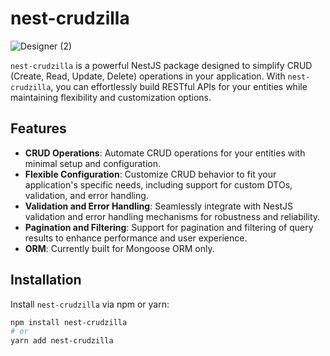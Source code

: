 # nest-crudzilla
![Designer (2)](https://github.com/vishivish18/nest-crudzilla/assets/3650542/1cbf5082-5bf2-4914-910b-187745c852d6)

`nest-crudzilla` is a powerful NestJS package designed to simplify CRUD (Create, Read, Update, Delete) operations in your application. With `nest-crudzilla`, you can effortlessly build RESTful APIs for your entities while maintaining flexibility and customization options.

## Features

- **CRUD Operations**: Automate CRUD operations for your entities with minimal setup and configuration.
- **Flexible Configuration**: Customize CRUD behavior to fit your application's specific needs, including support for custom DTOs, validation, and error handling.
- **Validation and Error Handling**: Seamlessly integrate with NestJS validation and error handling mechanisms for robustness and reliability.
- **Pagination and Filtering**: Support for pagination and filtering of query results to enhance performance and user experience.
- **ORM**: Currently built for Mongoose ORM only.

## Installation

Install `nest-crudzilla` via npm or yarn:

```bash
npm install nest-crudzilla
# or
yarn add nest-crudzilla
